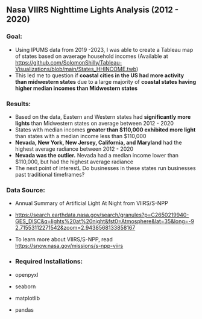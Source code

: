 ## Nasa VIIRS Nighttime Lights Analysis (2012 - 2020)

### Goal:
- Using IPUMS data from 2019 -2023, I was able to create a Tableau map of states based on avaerage household incomes (Available at https://github.com/SolomonShilly/Tableau-Visualizations/blob/main/States_HHINCOME.twb)
- This led me to question if **coastal cities in the US had more activity than midwestern states** due to a large majority of **coastal states having higher median incomes than Midwestern states**

### Results:
- Based on the data, Eastern and Western states had **significantly more lights** than Midwestern states on average between 2012 - 2020
- States with median incomes **greater than $110,000 exhibited more light** than states with a median income less than $110,000
- **Nevada, New York, New Jersey, California, and Maryland** had the highest average radiance between 2012 - 2020
- **Nevada was the outlier.** Nevada had a median income lower than $110,000, but had the highest average radiance
- The next point of interestL Do businesses in these states run businesses past traditional timeframes?

### Data Source:
- Annual Summary of Artificial Light At Night from VIIRS/S-NPP
- https://search.earthdata.nasa.gov/search/granules?p=C2650219940-GES_DISC&q=lights%20at%20night&fst0=Atmosphere&lat=35&long=-92.71553112271542&zoom=2.9438568133858167
- To learn more about VIIRS/S-NPP, read https://snow.nasa.gov/missions/s-npp-viirs

- ### Required Installations:
- openpyxl
- seaborn
- matplotlib
- pandas
